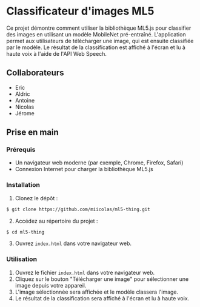 # Classificateur d'images ML5

Ce projet démontre comment utiliser la bibliothèque ML5.js pour classifier des images en utilisant un modèle MobileNet pré-entraîné. L'application permet aux utilisateurs de télécharger une image, qui est ensuite classifiée par le modèle. Le résultat de la classification est affiché à l'écran et lu à haute voix à l'aide de l'API Web Speech.

## Collaborateurs 

- Eric
- Aldric
- Antoine
- Nicolas
- Jérome

## Prise en main

### Prérequis

- Un navigateur web moderne (par exemple, Chrome, Firefox, Safari)
- Connexion Internet pour charger la bibliothèque ML5.js

### Installation

1. Clonez le dépôt :

```sh
$ git clone https://github.com/miicolas/ml5-thing.git
```

2. Accédez au répertoire du projet :

```sh
$ cd ml5-thing
```
3. Ouvrez `index.html` dans votre navigateur web.

### Utilisation

1. Ouvrez le fichier `index.html` dans votre navigateur web.
2. Cliquez sur le bouton "Télécharger une image" pour sélectionner une image depuis votre appareil.
3. L'image sélectionnée sera affichée et le modèle classera l'image.
4. Le résultat de la classification sera affiché à l'écran et lu à haute voix.

